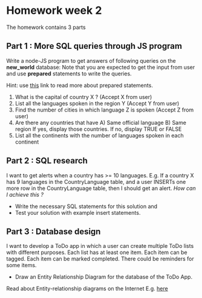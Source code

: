 # Homework week 2

The homework contains 3 parts

## Part 1 : More SQL queries through JS program

Write a node-JS program to get answers of following queries
on the **new_world** database: Note that you are expected to get the input from user
and use **prepared** statements to write the queries.

Hint: use [this](https://github.com/mysqljs/mysql) link to read more
about prepared statements.

1. What is the capital of country X ? (Accept X from user)
2. List all the languages spoken in the region Y (Accept Y from user)
3. Find the number of cities in which language Z is spoken (Accept Z from user)
4. Are there any countries that have
   A) Same official language
   B) Same region
   If yes, display those countries.
   If no, display TRUE or FALSE
5. List all the continents with the number of languages spoken in each continent

## Part 2 : SQL research

I want to get alerts when a country has >= 10 languages.
E.g. If a country X has 9 languages in the CountryLanguage table,
and a user INSERTs one more row in the CountryLanguage table, then I should get an alert.
_How can I achieve this ?_

- Write the necessary SQL statements for this solution and
- Test your solution with example insert statements.

## Part 3 : Database design

I want to develop a ToDo app in which a user can create multiple
ToDo lists with different purposes. Each list has at least one item.
Each item can be tagged. Each item can be marked completed.
There could be reminders for some items.

- Draw an Entity Relationship Diagram for the database of the ToDo App.

Read about Entity-relationship diagrams on the Internet
E.g. [here](https://www.lucidchart.com/pages/er-diagrams)
